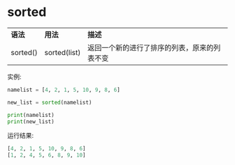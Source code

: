 # sorted

<table>
    <tr>
        <td><b>语法</b></td>
        <td><b>用法</b></td>
        <td><b>描述</b></td>
   </tr>
    <tr>
        <td>sorted()</td>
        <td>sorted(list)</td>
        <td>返回一个新的进行了排序的列表，原来的列表不变</td>
    </tr>    
</table>

实例:
  ```python
  namelist = [4, 2, 1, 5, 10, 9, 8, 6]

  new_list = sorted(namelist)

  print(namelist)
  print(new_list)
  ```
运行结果:

  ```python
  [4, 2, 1, 5, 10, 9, 8, 6]
  [1, 2, 4, 5, 6, 8, 9, 10]
  ```
